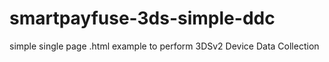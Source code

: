 # smartpayfuse-3ds-simple-ddc
simple single page .html example to perform 3DSv2 Device Data Collection
